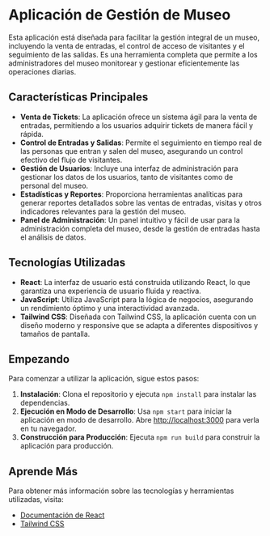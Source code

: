 # Aplicación de Gestión de Museo

Esta aplicación está diseñada para facilitar la gestión integral de un museo, incluyendo la venta de entradas, el control de acceso de visitantes y el seguimiento de las salidas. Es una herramienta completa que permite a los administradores del museo monitorear y gestionar eficientemente las operaciones diarias.

## Características Principales

- **Venta de Tickets**: La aplicación ofrece un sistema ágil para la venta de entradas, permitiendo a los usuarios adquirir tickets de manera fácil y rápida.
- **Control de Entradas y Salidas**: Permite el seguimiento en tiempo real de las personas que entran y salen del museo, asegurando un control efectivo del flujo de visitantes.
- **Gestión de Usuarios**: Incluye una interfaz de administración para gestionar los datos de los usuarios, tanto de visitantes como de personal del museo.
- **Estadísticas y Reportes**: Proporciona herramientas analíticas para generar reportes detallados sobre las ventas de entradas, visitas y otros indicadores relevantes para la gestión del museo.
- **Panel de Administración**: Un panel intuitivo y fácil de usar para la administración completa del museo, desde la gestión de entradas hasta el análisis de datos.

## Tecnologías Utilizadas

- **React**: La interfaz de usuario está construida utilizando React, lo que garantiza una experiencia de usuario fluida y reactiva.
- **JavaScript**: Utiliza JavaScript para la lógica de negocios, asegurando un rendimiento óptimo y una interactividad avanzada.
- **Tailwind CSS**: Diseñada con Tailwind CSS, la aplicación cuenta con un diseño moderno y responsive que se adapta a diferentes dispositivos y tamaños de pantalla.

## Empezando

Para comenzar a utilizar la aplicación, sigue estos pasos:

1. **Instalación**: Clona el repositorio y ejecuta `npm install` para instalar las dependencias.
2. **Ejecución en Modo de Desarrollo**: Usa `npm start` para iniciar la aplicación en modo de desarrollo. Abre [http://localhost:3000](http://localhost:3000) para verla en tu navegador.
3. **Construcción para Producción**: Ejecuta `npm run build` para construir la aplicación para producción.

## Aprende Más

Para obtener más información sobre las tecnologías y herramientas utilizadas, visita:

- [Documentación de React](https://reactjs.org/)
- [Tailwind CSS](https://tailwindcss.com/docs)

